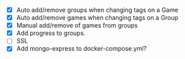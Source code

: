 - [X] Auto add/remove groups when changing tags on a Game
- [X] Auto add/remove games when changing tags on a Group
- [X] Manual add/remove of games from groups
- [X] Add progress to groups.
- [ ] SSL
- [X] Add mongo-express to docker-compose.yml?
